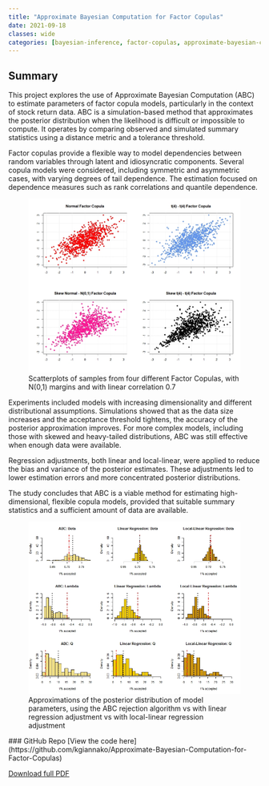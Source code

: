```yaml
---
title: "Approximate Bayesian Computation for Factor Copulas"
date: 2021-09-18
classes: wide
categories: [bayesian-inference, factor-copulas, approximate-bayesian-computation, finance, statistical-modelling]
---
```

## Summary
This project explores the use of Approximate Bayesian Computation (ABC) to estimate parameters of factor copula models, particularly in the context of stock return data. ABC is a simulation-based method that approximates the posterior distribution when the likelihood is difficult or impossible to compute. It operates by comparing observed and simulated summary statistics using a distance metric and a tolerance threshold.

Factor copulas provide a flexible way to model dependencies between random variables through latent and idiosyncratic components. Several copula models were considered, including symmetric and asymmetric cases, with varying degrees of tail dependence. The estimation focused on dependence measures such as rank correlations and quantile dependence.
<figure>
  <img src="/assets/Rplot11.jpeg" alt="Factor Copulas">
  <figcaption>Scatterplots of samples from four different Factor Copulas, with N(0,1) margins and with linear correlation 0.7</figcaption>
</figure>  
Experiments included models with increasing dimensionality and different distributional assumptions. Simulations showed that as the data size increases and the acceptance threshold tightens, the accuracy of the posterior approximation improves. For more complex models, including those with skewed and heavy-tailed distributions, ABC was still effective when enough data were available.

Regression adjustments, both linear and local-linear, were applied to reduce the bias and variance of the posterior estimates. These adjustments led to lower estimation errors and more concentrated posterior distributions.

The study concludes that ABC is a viable method for estimating high-dimensional, flexible copula models, provided that suitable summary statistics and a sufficient amount of data are available.
<figure>
  <img src="/assets/Rplot13.jpeg" alt="ABC with Regression">
  <figcaption>Approximations of the posterior distribution of model parameters, using the ABC rejection algorithm vs with linear regression adjustment vs with local-linear regression adjustment</figcaption>
</figure>  
### GitHub Repo
[View the code here](https://github.com/kgiannako/Approximate-Bayesian-Computation-for-Factor-Copulas) 

[Download full PDF](/assets/Final_report_researchproject.pdf)

